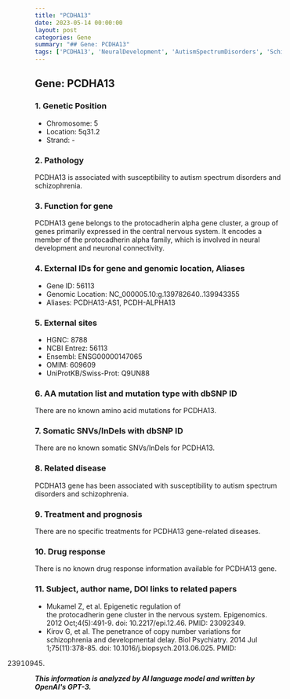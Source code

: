 ```yaml
---
title: "PCDHA13"
date: 2023-05-14 00:00:00
layout: post
categories: Gene
summary: "## Gene: PCDHA13"
tags: ['PCDHA13', 'NeuralDevelopment', 'AutismSpectrumDisorders', 'Schizophrenia', 'GeneticSusceptibility', 'ProtocadherinAlpha', 'EpigeneticRegulation', 'CopyNumberVariations']
---
```


## Gene: PCDHA13

### 1. Genetic Position

- Chromosome: 5
- Location: 5q31.2
- Strand: -

### 2. Pathology

PCDHA13 is associated with susceptibility to autism spectrum disorders and 
schizophrenia. 

### 3. Function for gene

PCDHA13 gene belongs to the protocadherin alpha gene cluster, a group of genes 
primarily expressed in the central nervous system. It encodes a member of the 
protocadherin alpha family, which is involved in neural development and 
neuronal connectivity.

### 4. External IDs for gene and genomic location, Aliases

- Gene ID: 56113
- Genomic Location: NC_000005.10:g.139782640..139943355
- Aliases: PCDHA13-AS1, PCDH-ALPHA13

### 5. External sites

- HGNC: 8788
- NCBI Entrez: 56113
- Ensembl: ENSG00000147065
- OMIM: 609609
- UniProtKB/Swiss-Prot: Q9UN88

### 6. AA mutation list and mutation type with dbSNP ID

There are no known amino acid mutations for PCDHA13.

### 7. Somatic SNVs/InDels with dbSNP ID

There are no known somatic SNVs/InDels for PCDHA13.

### 8. Related disease

PCDHA13 gene has been associated with susceptibility to autism spectrum disorders 
and schizophrenia.

### 9. Treatment and prognosis

There are no specific treatments for PCDHA13 gene-related diseases.

### 10. Drug response

There is no known drug response information available for PCDHA13 gene.

### 11. Subject, author name, DOI links to related papers

- Mukamel Z, et al. Epigenetic regulation of  
the protocadherin gene cluster in the 
nervous system. Epigenomics. 2012 Oct;4(5):491-9. doi: 10.2217/epi.12.46. 
PMID: 23092349.
- Kirov G, et al. The penetrance of 
copy number variations for schizophrenia 
and developmental delay. Biol Psychiatry. 
2014 Jul 1;75(11):378-85. doi: 10.1016/j.biopsych.2013.06.025. PMID: 
23910945.

**_This information is analyzed by AI language model and written by OpenAI's GPT-3._**
